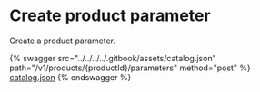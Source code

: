# Create product parameter

Create a product parameter.

{% swagger src="../../../../.gitbook/assets/catalog.json" path="/v1/products/{productId}/parameters" method="post" %}
[catalog.json](../../../../.gitbook/assets/catalog.json)
{% endswagger %}
